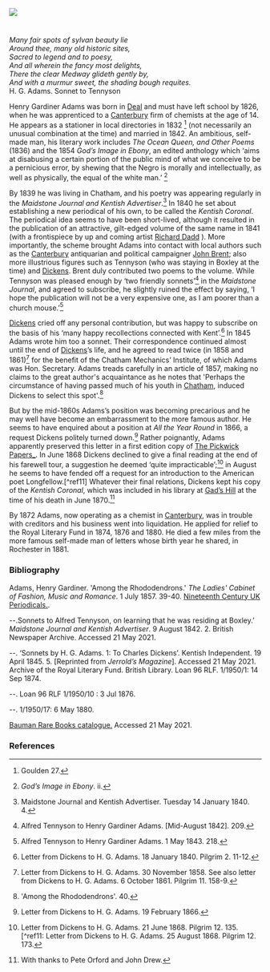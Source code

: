 <a href="https://juncture-digital.org"><img src="https://juncture-digital.org/images/ve-button.png"></a>

<param ve-config title="Henry Gardiner Adams (1812-1881)" author="Professor Carolyn Oulton" layout="vtl" 
banner="/images/banners/19c.jpg">

<param ve-entity eid="Q29303" aliases="Canterbury">
<param ve-entity eid="Q729006" aliases="Chatham">
<param ve-entity eid="Q1011096" aliases="Deal">
<param ve-entity eid="Q507517" aliases="Rochester">
<param ve-entity eid="Q5516441" aliases="Gad's Hill">
<param ve-entity eid="Q301948" aliases="Boxley">

#

_Many fair spots of sylvan beauty lie   
Around thee, many old historic sites,   
Sacred to legend and to poesy,   
And all wherein the fancy most delights,   
There the clear Medway glideth gently by,   
And with a murmur sweet, the shading bough requites._   
H. G. Adams. Sonnet to Tennyson
<param ve-image url="https://upload.wikimedia.org/wikipedia/commons/f/fb/Francis_Wheatley_-_The_Medway_at_Rochester_-_Google_Art_Project.jpg" label="The Medway at Rochester" attribution="Francis Wheatley, 1776, Yale Center for British Art, Public domain, via Wikimedia Commons">

Henry Gardiner Adams was born in [Deal](/seascape/deal) and must have left school by 1826, when he was apprenticed to a [Canterbury](/19c/19c-canterbury) firm of chemists at the age of 14. He appears as a stationer in local directories in 1832 [^ref1] (not necessarily an unusual combination at the time) and married in 1842. An ambitious, self-made man, his literary work includes _The Ocean Queen, and Other Poems_ (1836) and the 1854 _God’s Image in Ebony_, an edited anthology which ‘aims at disabusing a certain portion of the public mind of what we conceive to be a pernicious error, by shewing that the Negro is morally and intellectually, as well as physically, the equal of the white man.’ [^ref2] 
<param ve-image url="https://stor.artstor.org/stor/be26a7b9-01e8-423d-9934-50efe93590d3" label="Canterbury High Street" attribution="Kent Maps Online Postcard Collection">
<param ve-map center="Q29303" zoom="15">

By 1839 he was living in Chatham, and his poetry was appearing regularly in the _Maidstone Journal and Kentish Advertiser_.[^ref3]  In 1840 he set about establishing a new periodical of his own, to be called the _Kentish Coronal_. The periodical idea seems to have been short-lived, although it resulted in the publication of an attractive, gilt-edged volume of the same name in 1841 (with a frontispiece by up and coming artist [Richard Dadd](/19c/19c-dadd-biography) ). More importantly, the scheme brought Adams into contact with local authors such as the [Canterbury](/19c/19c-canterbury) antiquarian and political campaigner [John Brent](/19c/19c-brent-biography); also more illustrious figures such as Tennyson (who was staying in Boxley at the time) and [Dickens](https://kent-maps.online/dickens/). Brent duly contributed two poems to the volume. While Tennyson was pleased enough by ‘two friendly sonnets’[^ref4]  in the _Maidstone Journal_, and agreed to subscribe, he slightly ruined the effect by saying, ‘I hope the publication will not be a very expensive one, as I am poorer than a church mouse.’[^ref5] 
<param ve-image url="https://upload.wikimedia.org/wikipedia/commons/e/e7/Kentish_Coronal_Dadd.jpg" label="Frontispiece to Kentish Coronal (1841) edited by Henry Gardiner Adams" attribution="Google Books via Wikimedia Commons">
<param ve-map center="Q729006" zoom="15">

[Dickens](https://kent-maps.online/dickens/) cried off any personal contribution, but was happy to subscribe on the basis of his ‘many happy recollections connected with Kent’.[^ref6]  In 1845 Adams wrote him too a sonnet. Their correspondence continued almost until the end of [Dickens](https://kent-maps.online/dickens/)’s life, and he agreed to read twice (in 1858 and 1861)[^ref7] for the benefit of the Chatham Mechanics’ Institute, of which Adams was Hon. Secretary. Adams treads carefully in an article of 1857, making no claims to the great author's acquaintance as he notes that 'Perhaps the circumstance of having passed much of his youth in [Chatham](/dickens/dickens-chatham), induced Dickens to select this spot'.[^ref8]
<param ve-image url="https://upload.wikimedia.org/wikipedia/commons/0/01/The_English_Bodley_family_%281900%29_%2814781259085%29.jpg" label="Charles Dickens reading a story" attribution="Internet Archive Book Images, No restrictions, via Wikimedia Commons">
<param ve-image url="https://upload.wikimedia.org/wikipedia/commons/2/24/Charles_Dickens%2C_public_reading%2C_1867.jpg" label="Charles Dickens, public reading, 1867" attribution="Charles A. Barry, Public domain, via Wikimedia Commons">
<param ve-map center="Q729006" zoom="15">

But by the mid-1860s Adams’s position was becoming precarious and he may well have become an embarrassment to the more famous author. He seems to have enquired about a position at _All the Year Round_ in 1866, a request Dickens politely turned down.[^ref9] Rather poignantly, Adams apparently preserved this letter in a first edition copy of [The Pickwick Papers_](/dickens/pickwick-papers).  In June 1868 Dickens declined to give a final reading at the end of his farewell tour, a suggestion he deemed ‘quite impracticable’;[^ref10] in August he seems to have fended off a request for an introduction to the American poet Longfellow.[^ref11]  Whatever their final relations, Dickens kept his copy of the _Kentish Coronal_, which was included in his library at [Gad’s Hill](/dickens/dickens-gads-hill) at the time of his death in June 1870.[^ref12]
<param ve-image url="https://upload.wikimedia.org/wikipedia/commons/4/44/Dickens_dream.jpg" label="Dickens' dream" attribution="Robert William Buss, Public domain, via Wikimedia Commons">
<param ve-map center="Q5516441" zoom="15">

By 1872 Adams, now operating as a chemist in [Canterbury](/19c/19c-canterbury), was in trouble with creditors and his business went into liquidation.  He applied for relief to the Royal Literary Fund in 1874, 1876 and 1880. He died a few miles from the more famous self-made man of letters whose birth year he shared, in Rochester in 1881.
<param ve-image url="https://upload.wikimedia.org/wikipedia/commons/b/b5/Charles_Dickens_and_Rochester_%281880%29_%2814768272425%29.jpg" label="Charles Dickens and Rochester (1880)" attribution="Robert Langton, Internet Archive Book Images, No restrictions, via Wikimedia Commons">
<param ve-map center="Q29303" zoom="15">

### Bibliography

Adams, Henry Gardiner. 'Among the Rhododendrons.' _The Ladies' Cabinet of Fashion, Music and Romance_. 1 July 1857. 39-40. [Nineteenth Century UK Periodicals.]( link.gale.com/apps/doc/DX1902063877/NCUK?u=ccc_uni&sid=bookmark-NCUK&xid=52c22fa2). 

--.Sonnets to Alfred Tennyson, on learning that he was residing at Boxley.’ _Maidstone Journal and Kentish Advertiser_. 9 August 1842. 2. British Newspaper Archive. Accessed 21 May 2021.   

--. ‘Sonnets by H. G. Adams. 1: To Charles Dickens’. Kentish Independent. 19 April 1845. 5. [Reprinted from _Jerrold’s Magazine_]. Accessed 21 May 2021.   
Archive of the Royal Literary Fund. British Library. Loan 96 RLF. 1/1950/1: 14 Sep 1874. 

--. Loan 96 RLF 1/1950/10 : 3 Jul 1876.   

--. 1/1950/17: 6 May 1880.   

[Bauman Rare Books catalogue.](https://www.baumanrarebooks.com/rare-books/dickens-charles/posthumous-papers-of-the-pickwick-club/87766.aspx)  Accessed 21 May 2021.    

### References

[^ref1]: Goulden 27.   
[^ref2]: _God’s Image in Ebony_. ii.
[^ref3]: Maidstone Journal and Kentish Advertiser. Tuesday 14 January 1840. 4.   
[^ref4]: Alfred Tennyson to Henry Gardiner Adams. [Mid-August 1842]. 209.    
[^ref5]: Alfred Tennyson to Henry Gardiner Adams. 1 May 1843. 218.   
[^ref6]: Letter from Dickens to H. G. Adams. 18 January 1840. Pilgrim 2. 11-12.
[^ref7]: Letter from Dickens to H. G. Adams. 30 November 1858. See also letter from Dickens to H. G. Adams. 6 October 1861. Pilgrim 11. 158-9. 
[^ref8]:'Among the Rhododendrons'. 40.
[^ref9]:Letter from Dickens to H. G. Adams. 19 February 1866. 
[^ref10]: Letter from Dickens to H. G. Adams. 21 June 1868. Pilgrim 12. 135. 
[^ref11: Letter from Dickens to H. G. Adams. 25 August 1868. Pilgrim 12. 173.   
[^ref12]: With thanks to Pete Orford and John Drew.
